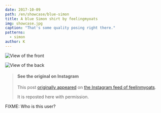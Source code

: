 ```yaml
---
date: 2017-10-09
path: /en/showcase/blue-simon
title: A blue Simon shirt by feelingmyoats
img: showcase.jpg
caption: "That's some quality posing right there."
patterns:
  - simon
author: K
---
```


![View of the front](/img/showcase/blue-simon/front.jpg)

![View of the back](/img/showcase/blue-simon/back.jpg)

> #### See the original on Instagram
> 
> This post [originally appeared](https://www.instagram.com/p/BZ6X2CkjZor/) on [the Instagram feed of feelinmyoats](https://www.instagram.com/feelinmyoats/).
> 
> It is reposted here with permission.

FIXME: Who is this user?